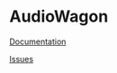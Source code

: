 # AudioWagon

[Documentation](https://moleman1024.github.io/audiowagon_beta/)

[Issues](https://github.com/MoleMan1024/audiowagon_beta/issues)

